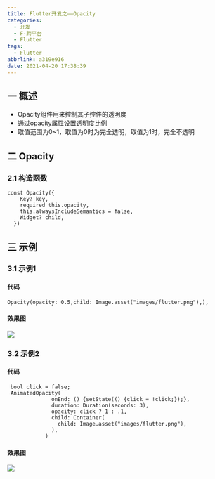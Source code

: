 ```yaml
---
title: Flutter开发之——Opacity
categories:
  - 开发
  - F-跨平台
  - Flutter
tags:
  - Flutter
abbrlink: a319e916
date: 2021-04-20 17:38:39
---
```

## 一 概述

* Opacity组件用来控制其子控件的透明度
* 通过opacity属性设置透明度比例
* 取值范围为0~1，取值为0时为完全透明，取值为1时，完全不透明

<!--more-->

## 二 Opacity

### 2.1 构造函数

```
const Opacity({
    Key? key,
    required this.opacity,
    this.alwaysIncludeSemantics = false,
    Widget? child,
  })
```

## 三 示例

### 3.1 示例1

#### 代码

```
Opacity(opacity: 0.5,child: Image.asset("images/flutter.png"),),
```

#### 效果图

![][1]

### 3.2 示例2

#### 代码

```
 bool click = false;
 AnimatedOpacity(
              onEnd: () {setState(() {click = !click;});},
              duration: Duration(seconds: 3),
              opacity: click ? 1 : .1,
              child: Container(
                child: Image.asset("images/flutter.png"),
              ),
            )
```

#### 效果图
![][2]


[1]:https://raw.githubusercontent.com/PGzxc/CDN/master/blog-flutter/flutter-opacity-image.png
[2]:https://raw.githubusercontent.com/PGzxc/CDN/master/blog-flutter/flutter-opacity-ani-sample.gif